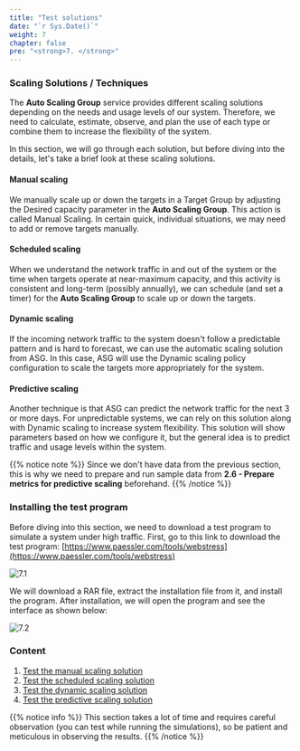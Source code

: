 ```yaml
---
title: "Test solutions"
date: "`r Sys.Date()`"
weight: 7
chapter: false
pre: "<strong>7. </strong>"
---
```


### Scaling Solutions / Techniques

The **Auto Scaling Group** service provides different scaling solutions depending on the needs and usage levels of our system. Therefore, we need to calculate, estimate, observe, and plan the use of each type or combine them to increase the flexibility of the system.

In this section, we will go through each solution, but before diving into the details, let's take a brief look at these scaling solutions.

#### Manual scaling

We manually scale up or down the targets in a Target Group by adjusting the Desired capacity parameter in the **Auto Scaling Group**. This action is called Manual Scaling. In certain quick, individual situations, we may need to add or remove targets manually.

#### Scheduled scaling

When we understand the network traffic in and out of the system or the time when targets operate at near-maximum capacity, and this activity is consistent and long-term (possibly annually), we can schedule (and set a timer) for the **Auto Scaling Group** to scale up or down the targets.

#### Dynamic scaling

If the incoming network traffic to the system doesn't follow a predictable pattern and is hard to forecast, we can use the automatic scaling solution from ASG. In this case, ASG will use the Dynamic scaling policy configuration to scale the targets more appropriately for the system.

#### Predictive scaling

Another technique is that ASG can predict the network traffic for the next 3 or more days. For unpredictable systems, we can rely on this solution along with Dynamic scaling to increase system flexibility. This solution will show parameters based on how we configure it, but the general idea is to predict traffic and usage levels within the system.

{{% notice note %}}
Since we don't have data from the previous section, this is why we need to prepare and run sample data from **2.6 - Prepare metrics for predictive scaling** beforehand.
{{% /notice %}}

### Installing the test program

Before diving into this section, we need to download a test program to simulate a system under high traffic. First, go to this link to download the test program: [https://www.paessler.com/tools/webstress](https://www.paessler.com/tools/webstress)

![7.1](/images/7-test-solution/7.1.png)

We will download a RAR file, extract the installation file from it, and install the program. After installation, we will open the program and see the interface as shown below:

![7.2](/images/7-test-solution/7.2.png)

### Content

1. [Test the manual scaling solution](/7-test-solutions/7.1-test-manual-scaling-solution)
2. [Test the scheduled scaling solution](/7-test-solutions/7.2-test-scheduled-scaling-solution)
3. [Test the dynamic scaling solution](/7-test-solutions/7.3-test-dynamic-scaling-solution)
4. [Test the predictive scaling solution](/7-test-solutions/7.4-test-predictive-scaling-solution)

{{% notice info %}}
This section takes a lot of time and requires careful observation (you can test while running the simulations), so be patient and meticulous in observing the results.
{{% /notice %}}
